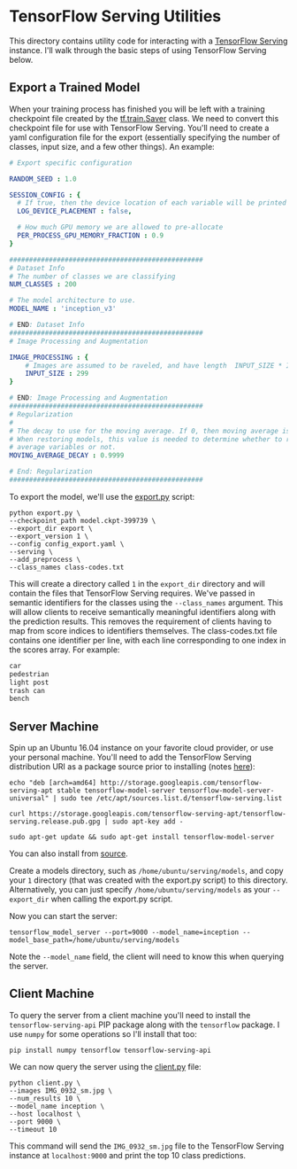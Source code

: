 # TensorFlow Serving Utilities

This directory contains utility code for interacting with a [TensorFlow Serving](https://www.tensorflow.org/serving/) instance. I'll walk through the basic steps of using TensorFlow Serving below.

## Export a Trained Model
When your training process has finished you will be left with a training checkpoint file created by the [tf.train.Saver](https://www.tensorflow.org/api_docs/python/tf/train/Saver) class. We need to convert this checkpoint file for use with TensorFlow Serving. You'll need to create a yaml configuration file for the export (essentially specifying the number of classes, input size, and a few other things). An example:

```yaml
# Export specific configuration

RANDOM_SEED : 1.0

SESSION_CONFIG : {
  # If true, then the device location of each variable will be printed
  LOG_DEVICE_PLACEMENT : false,

  # How much GPU memory we are allowed to pre-allocate
  PER_PROCESS_GPU_MEMORY_FRACTION : 0.9
}

#################################################
# Dataset Info
# The number of classes we are classifying
NUM_CLASSES : 200

# The model architecture to use.
MODEL_NAME : 'inception_v3'

# END: Dataset Info
#################################################
# Image Processing and Augmentation 

IMAGE_PROCESSING : {
    # Images are assumed to be raveled, and have length  INPUT_SIZE * INPUT_SIZE * 3
    INPUT_SIZE : 299
}

# END: Image Processing and Augmentation
#################################################
# Regularization 
#
# The decay to use for the moving average. If 0, then moving average is not computed
# When restoring models, this value is needed to determine whether to restore moving
# average variables or not.
MOVING_AVERAGE_DECAY : 0.9999

# End: Regularization
#################################################
```

To export the model, we'll use the [export.py](export.py) script:
```
python export.py \
--checkpoint_path model.ckpt-399739 \
--export_dir export \
--export_version 1 \
--config config_export.yaml \
--serving \
--add_preprocess \
--class_names class-codes.txt
```
This will create a directory called `1` in the `export_dir` directory and will contain the files that TensorFlow Serving requires. We've passed in semantic identifiers for the classes using the `--class_names` argument. This will allow clients to receive semantically meaningful identifiers along with the prediction results. This removes the requirement of clients having to map from score indices to identifiers themselves. The class-codes.txt file contains one identifier per line, with each line corresponding to one index in the scores array. For example:
```txt
car
pedestrian
light post
trash can
bench
```

## Server Machine
Spin up an Ubuntu 16.04 instance on your favorite cloud provider, or use your personal machine. You'll need to add the TensorFlow Serving distribution URI as a package source prior to installing (notes [here](https://github.com/tensorflow/serving/blob/master/tensorflow_serving/g3doc/setup.md#installing-using-apt-get)):
```
echo "deb [arch=amd64] http://storage.googleapis.com/tensorflow-serving-apt stable tensorflow-model-server tensorflow-model-server-universal" | sudo tee /etc/apt/sources.list.d/tensorflow-serving.list

curl https://storage.googleapis.com/tensorflow-serving-apt/tensorflow-serving.release.pub.gpg | sudo apt-key add -

sudo apt-get update && sudo apt-get install tensorflow-model-server
```
You can also install from [source](https://github.com/tensorflow/serving/blob/master/tensorflow_serving/g3doc/setup.md#installation).

Create a models directory, such as `/home/ubuntu/serving/models`, and copy your `1` directory (that was created with the export.py script) to this directory. Alternatively, you can just specify `/home/ubuntu/serving/models` as your `--export_dir` when calling the export.py script.

Now you can start the server:
```
tensorflow_model_server --port=9000 --model_name=inception --model_base_path=/home/ubuntu/serving/models
```
Note the `--model_name` field, the client will need to know this when querying the server. 

## Client Machine
To query the server from a client machine you'll need to install the `tensorflow-serving-api` PIP package along with the `tensorflow` package. I use `numpy` for some operations so I'll install that too:
```
pip install numpy tensorflow tensorflow-serving-api
```

We can now query the server using the [client.py](client.py) file:
```
python client.py \
--images IMG_0932_sm.jpg \
--num_results 10 \
--model_name inception \
--host localhost \
--port 9000 \
--timeout 10
```
This command will send the `IMG_0932_sm.jpg` file to the TensorFlow Serving instance at `localhost:9000` and print the top 10 class predictions. 
